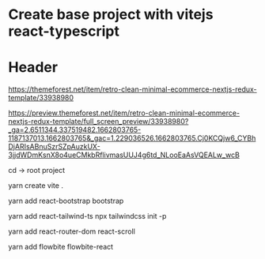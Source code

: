 # Create base project with vitejs react-typescript
# Header
https://themeforest.net/item/retro-clean-minimal-ecommerce-nextjs-redux-template/33938980

https://preview.themeforest.net/item/retro-clean-minimal-ecommerce-nextjs-redux-template/full_screen_preview/33938980?_ga=2.6511344.337519482.1662803765-1187137013.1662803765&_gac=1.229036526.1662803765.Cj0KCQjw6_CYBhDjARIsABnuSzrSZpAuzkUX-3jjdWDmKsnX8o4ueCMkbRflivmasUUJ4g6td_NLooEaAsVQEALw_wcB




cd -> root project

yarn create vite .

yarn add react-bootstrap bootstrap

yarn add react-tailwind-ts
npx tailwindcss init -p

yarn add react-router-dom react-scroll

 yarn add  flowbite flowbite-react
